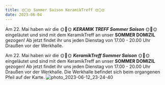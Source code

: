 ```yaml
---
title: 🌞🌴🌞 Sommer Saison KeramikTreff 🌞🌴🌞
date: 2023-06-04
---
```


Am 22. Mai haben wir die 🌞🌴🌞 ***KERAMIK TREFF Sommer Saison*** 🌞🌴🌞 eingeläutet und sind mit dem KeramikTreff an unser **SOMMER DOMIZIL** gezogen! Ab jetzt findet ihr uns jeden Dienstag von 17.00 - 20.00 Uhr Draußen vor der Werkhalle.

Am 22. Mai haben wir die 🌞🌴🌞 ***KeramikTreff Sommer Saison*** 🌞🌴🌞 eingeläutet und sind mit dem KeramikTreff an unser **SOMMER DOMIZIL** gezogen! Ab jetzt findet ihr uns jeden Dienstag von 17.00 - 20.00 Uhr Draußen vor der Werkhalle. 
Die Werkhalle befindet sich beim organgenen Pfeil auf der Karte.
![photo_2023-06-12_23-24-40](https://github.com/brennovich/feuerundflamme.xyz/assets/115560099/21986ab8-26e6-400a-8af8-ff64f8a51ef6)
